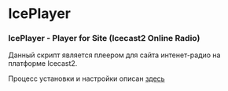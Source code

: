 # IcePlayer
### IcePlayer - Player for Site (Icecast2 Online Radio)
Данный скрипт является плеером для сайта интенет-радио на платформе Icecast2.

Процесс установки и настройки описан [здесь](http://jocat.github.io/IcePlayer/)
